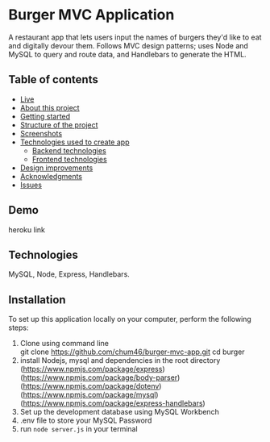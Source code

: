 # Burger MVC Application 
A restaurant app that lets users input the names of burgers they'd like to eat and digitally devour them. Follows MVC design patterns; uses Node and MySQL to query and route data, and Handlebars to generate the HTML.

## Table of contents
  * [Live](#live)
  * [About this project](#about-this-project)
  * [Getting started](#getting-started)
  * [Structure of the project](#structure-of-project)
  * [Screenshots](#screenshots)
  * [Technologies used to create app](#technologies-used)
  	* [Backend technologies](#Backend)
  	* [Frontend technologies](#Frontend)
  * [Design improvements](#design-improvements)
  * [Acknowledgments](#Acknowledgments)
  * [Issues](#Issues)

## Demo 

heroku link

## Technologies
MySQL, Node, Express, Handlebars. 

## Installation

To set up this application locally on your computer, perform the following steps:

  1. Clone using command line   
        git clone https://github.com/chum46/burger-mvc-app.git
        cd burger
  2. install Nodejs, mysql and dependencies in the root directory
        (https://www.npmjs.com/package/express)
        (https://www.npmjs.com/package/body-parser)
        (https://www.npmjs.com/package/dotenv)
        (https://www.npmjs.com/package/mysql)
        (https://www.npmjs.com/package/express-handlebars)
  3. Set up the development database using MySQL Workbench
  4. .env file to store your MySQL Password
  5. run `node server.js` in your terminal


